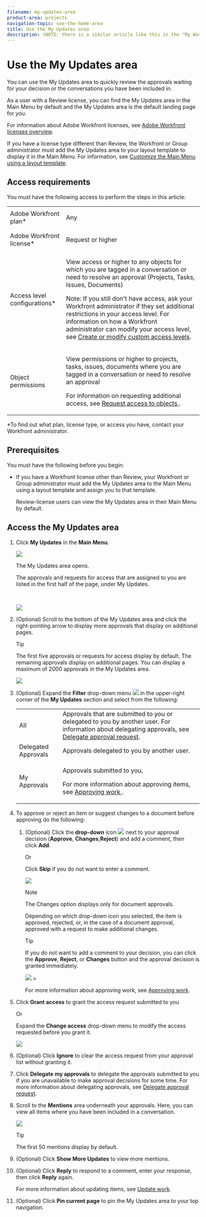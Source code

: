 ```yaml
---
filename: my-updates-area
product-area: projects
navigation-topic: use-the-home-area
title: Use the My Updates area
description: (NOTE: there is a similar article like this in the "My Work" folder that is conditioned for Classic only)
---
```


# Use the My Updates area

<!--
<p data-mc-conditions="QuicksilverOrClassic.Draft mode">(NOTE: there is a similar article like this in the "My&nbsp;Work" folder that is conditioned for Classic only)</p>
-->

You can use the My Updates area to quickly review the approvals waiting for your decision or the conversations you have been included in.<![CDATA[  ]]>

As a user with a Review license, you can find the My Updates area in the Main Menu by default and the My Updates area is the default landing page for you.

For information about Adobe Workfront licenses, see [Adobe Workfront licenses overview](../../../administration-and-setup/add-users/access-levels-and-object-permissions/wf-licenses.md).

If you have a license type different than Review, the Workfront or Group administrator must add the My Updates area to your layout template to display it in the Main Menu. For information, see [Customize the Main Menu using a layout template](../../../administration-and-setup/customize-workfront/use-layout-templates/customize-main-menu.md).

## Access requirements

You must have the following access to perform the steps in this article:

<table cellspacing="0"> 
 <col> 
 <col> 
 <tbody> 
  <tr> 
   <td role="rowheader">Adobe Workfront plan*</td> 
   <td> <p>Any</p> </td> 
  </tr> 
  <tr> 
   <td role="rowheader">Adobe Workfront license*</td> 
   <td> <p>Request or higher</p> </td> 
  </tr> 
  <tr> 
   <td role="rowheader">Access level configurations*</td> 
   <td> <p>View access or higher to any objects for which you are tagged in a conversation or need to resolve an approval (Projects,&nbsp;Tasks, Issues,&nbsp;Documents)</p> <p>Note: If you still don't have access, ask your Workfront administrator if they set additional restrictions in your access level. For information on how a Workfront administrator can modify your access level, see <a href="../../../administration-and-setup/add-users/configure-and-grant-access/create-modify-access-levels.md" class="MCXref xref">Create or modify custom access levels</a>.</p> </td> 
  </tr> 
  <tr> 
   <td role="rowheader">Object permissions</td> 
   <td> <p>View permissions or higher to projects, tasks, issues, documents where you are tagged in a conversation or need to resolve an approval</p> <p>For information on requesting additional access, see <a href="../../../workfront-basics/grant-and-request-access-to-objects/request-access.md" class="MCXref xref">Request access to objects </a>.</p> </td> 
  </tr> 
 </tbody> 
</table>

&#42;To find out what plan, license type, or access you have, contact your Workfront administrator.

## Prerequisites

You must have the following before you begin:

* If you have a Workfront license other than Review, your Workfront or Group administrator must add the My&nbsp;Updates area to the Main&nbsp;Menu using a layout template and assign you to that template.

  Review-license users can view the My Updates area in their Main Menu by default.

## Access the My Updates area

1. Click **My Updates** in the **Main Menu**.

   ![](assets/access-my-updates-from-main-menu-reviewer-user-nwe-350x294.png)

   The My Updates area opens.

   The approvals and requests for access that are assigned to you are listed in the first half of the page, under My Updates.

   &nbsp;

   ![](assets/my-updates-mentions-for-reviwers-nwe-350x418.png)

1. (Optional)&nbsp;Scroll to the bottom of the My&nbsp;Updates area and click the right-pointing arrow to display more approvals that display on additional pages.

   >[!TIP]
   >
   >The first five approvals or requests for access display by default. The remaining approvals display on additional pages. You can display a maximum of 2000 approvals in the My Updates area.

   ![](assets/pagination-for-my-updates-page-highlighted-nwe-350x78.png)

1. (Optional) Expand the **Filter** drop-down menu ![](assets/filter-nwepng.png) in the upper-right corner of the **My Updates** section and select from the following:

   <table cellspacing="0"> 
    <col> 
    </col> 
    <col> 
    </col> 
    <tbody> 
     <tr> 
      <td role="rowheader">All</td> 
      <td>Approvals that are submitted to you or delegated to you by another user. For information about delegating approvals, see <a href="../../../review-and-approve-work/manage-approvals/delegate-approval-requests.md" class="MCXref xref">Delegate approval request</a>. </td> 
     </tr> 
     <tr> 
      <td role="rowheader">Delegated Approvals</td> 
      <td>Approvals delegated to you by another user. </td> 
     </tr> 
     <tr> 
      <td role="rowheader">My Approvals</td> 
      <td> <p>Approvals submitted to you. </p> <p>For more information about approving items, see <a href="../../../review-and-approve-work/manage-approvals/approving-work.md" class="MCXref xref">Approving work </a>.</p> </td> 
     </tr> 
    </tbody> 
   </table>

1. To approve or reject an item or suggest changes to a document before approving do the following:

   1. (Optional) Click the **drop-down** icon ![](assets/down-arrow-blue.png) next to your approval decision (**Approve**, **Changes**,**Reject**) and add a comment, then click&nbsp;**Add**.

      Or

      Click&nbsp;**Skip** if you do not want to enter a comment.

      ![](assets/approval-decision-buttons-in-my-updates-with-comment-box-nwe-350x183.png)

      >[!NOTE]
      >
      >The Changes option displays only for document approvals.

      Depending on which drop-down icon you selected, the item is approved, rejected, or, in the case of a document approval, approved with a request to make additional changes.

      >[!TIP]
      >
      >If you do not want to add a comment to your decision, you can click the **Approve**, **Reject**, or **Changes** button and the approval decision is granted immediately. 
      >
      >
      >![](assets/approval-decision-buttons-in-my-updates-nwe-350x169.png)      >
      >

      For more information about approving work, see [Approving work](../../../review-and-approve-work/manage-approvals/approving-work.md).

1. Click **Grant access** to grant the access request submitted to you

   Or

   Expand the **Change access** drop-down menu to modify the access requested before you grant it.

   ![](assets/grant-access-button-in-my-updates-nwe-350x224.png)

1. (Optional)&nbsp;Click&nbsp;**Ignore** to clear the access request from your approval list without granting it. 
1. Click&nbsp;**Delegate my approvals** to delegate the approvals submitted to you if you are unavailable to make approval decisions for some time. For more information about delegating approvals, see [Delegate approval request](../../../review-and-approve-work/manage-approvals/delegate-approval-requests.md). 
1. Scroll to the **Mentions** area underneath your approvals. Here, you can view all items where you have been included in a conversation.

   ![](assets/mentions-area-for-reviewers-nwe-350x191.png)

   >[!TIP]
   >
   >The first 50 mentions display by default.

1. (Optional)&nbsp;Click&nbsp;**Show More Updates** to view more mentions. 
1. (Optional)&nbsp;Click&nbsp;**Reply** to respond to a comment, enter your response, then click&nbsp;**Reply** again.

   For more information about updating items, see [Update work](../../../workfront-basics/updating-work-items-and-viewing-updates/update-work.md).

1. (Optional) Click **Pin current page** to pin the My&nbsp;Updates area to your top navigation.

